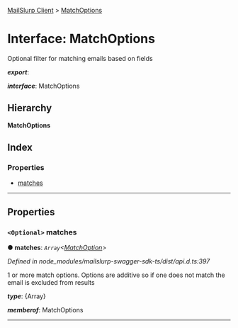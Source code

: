 [MailSlurp Client](../README.md) > [MatchOptions](../interfaces/matchoptions.md)

# Interface: MatchOptions

Optional filter for matching emails based on fields

*__export__*: 

*__interface__*: MatchOptions

## Hierarchy

**MatchOptions**

## Index

### Properties

* [matches](matchoptions.md#matches)

---

## Properties

<a id="matches"></a>

### `<Optional>` matches

**● matches**: *`Array`<[MatchOption](../modules/matchoption.md)>*

*Defined in node_modules/mailslurp-swagger-sdk-ts/dist/api.d.ts:397*

1 or more match options. Options are additive so if one does not match the email is excluded from results

*__type__*: {Array}

*__memberof__*: MatchOptions

___

